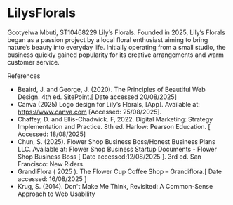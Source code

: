 # LilysFlorals
Gcotyelwa Mbuti, ST10468229
Lily’s Florals. Founded in 2025, Lily’s Florals began as a passion project by a local floral enthusiast aiming to bring nature’s beauty into everyday life. Initially operating from a small studio, the business quickly gained popularity for its creative arrangements and warm customer service.

References
- Beaird, J. and George, J. (2020). The Principles of Beautiful Web Design. 4th ed. SitePoint.[ Date accessed 20/08/2025]
- Canva (2025) Logo design for Lily’s Florals, [App]. Available at: https://www.canva.com [Accessed: 25/08/2025].
- Chaffey, D. and Ellis-Chadwick. F, 2022. Digital Marketing: Strategy Implementation and Practice. 8th ed. Harlow: Pearson Education. [ Accessed: 18/08/2025]
- Chun, S. (2025). Flower Shop Business Boss/Honest Business Plans LLC. Available at: Flower Shop Business Startup Documents - Flower Shop Business Boss [ Date accessed:12/08/2025 ]. 3rd ed. San Francisco: New Riders. 
- GrandiFlora ( 2025 ). The Flower Cup Coffee Shop – Grandiflora.[ Date accessed: 16/08/2025 ]
- Krug, S. (2014). Don't Make Me Think, Revisited: A Common-Sense Approach to Web Usability

